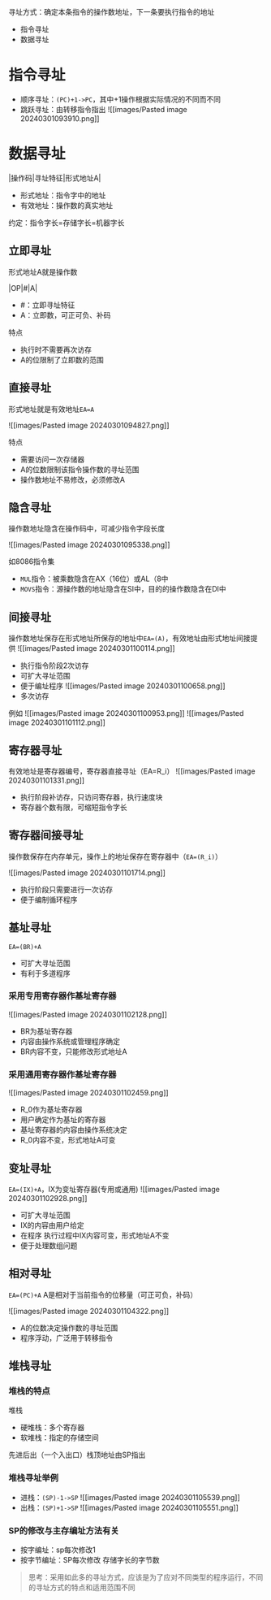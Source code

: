 寻址方式：确定本条指令的操作数地址，下一条要执行指令的地址

- 指令寻址
- 数据寻址

# 指令寻址

- 顺序寻址：`(PC)+1->PC`，其中+1操作根据实际情况的不同而不同
- 跳跃寻址：由转移指令指出
![[images/Pasted image 20240301093910.png]]

# 数据寻址

|操作码|寻址特征|形式地址A|

- 形式地址：指令字中的地址
- 有效地址：操作数的真实地址

约定：指令字长=存储字长=机器字长

## 立即寻址

形式地址A就是操作数

|OP|#|A|

- \#：立即寻址特征
- A：立即数，可正可负、补码

特点

- 执行时不需要再次访存
- A的位限制了立即数的范围

## 直接寻址

形式地址就是有效地址`EA=A`

![[images/Pasted image 20240301094827.png]]

特点

- 需要访问一次存储器
- A的位数限制该指令操作数的寻址范围
- 操作数地址不易修改，必须修改A

## 隐含寻址

操作数地址隐含在操作码中，可减少指令字段长度

![[images/Pasted image 20240301095338.png]]

如8086指令集

- `MUL`指令：被乘数隐含在AX（16位）或AL（8中
- `MOVS`指令：源操作数的地址隐含在SI中，目的的操作数隐含在DI中

## 间接寻址

操作数地址保存在形式地址所保存的地址中`EA=(A)`，有效地址由形式地址间接提供
![[images/Pasted image 20240301100114.png]]

- 执行指令阶段2次访存
- 可扩大寻址范围
- 便于编址程序
![[images/Pasted image 20240301100658.png]]
- 多次访存

例如
![[images/Pasted image 20240301100953.png]]
![[images/Pasted image 20240301101112.png]]

## 寄存器寻址

有效地址是寄存器编号，寄存器直接寻址（EA=R_i）
![[images/Pasted image 20240301101331.png]]

- 执行阶段补访存，只访问寄存器，执行速度块
- 寄存器个数有限，可缩短指令字长

## 寄存器间接寻址

操作数保存在内存单元，操作上的地址保存在寄存器中（`EA=(R_i)`）

![[images/Pasted image 20240301101714.png]]

- 执行阶段只需要进行一次访存
- 便于编制循环程序

## 基址寻址

`EA=(BR)+A`

- 可扩大寻址范围
- 有利于多道程序

### 采用专用寄存器作基址寄存器

![[images/Pasted image 20240301102128.png]]

- BR为基址寄存器
- 内容由操作系统或管理程序确定
- BR内容不变，只能修改形式地址A

### 采用通用寄存器作基址寄存器

![[images/Pasted image 20240301102459.png]]

- R_0作为基址寄存器
- 用户确定作为基址的寄存器
- 基址寄存器的内容由操作系统决定
- R_0内容不变，形式地址A可变

## 变址寻址

`EA=(IX)+A`，IX为变址寄存器(专用或通用)
![[images/Pasted image 20240301102928.png]]

- 可扩大寻址范围
- IX的内容由用户给定
- 在程序 执行过程中IX内容可变，形式地址A不变
- 便于处理数组问题

## 相对寻址

`EA=(PC)+A`
A是相对于当前指令的位移量（可正可负，补码）

![[images/Pasted image 20240301104322.png]]

- A的位数决定操作数的寻址范围
- 程序浮动，广泛用于转移指令

## 堆栈寻址

### 堆栈的特点

堆栈

- 硬堆栈：多个寄存器
- 软堆栈：指定的存储空间

先进后出（一个入出口）栈顶地址由SP指出

### 堆栈寻址举例

- 进栈：`(SP)-1->SP`
![[images/Pasted image 20240301105539.png]]
- 出栈：`(SP)+1->SP`
![[images/Pasted image 20240301105551.png]]

### SP的修改与主存编址方法有关

- 按字编址：sp每次修改1
- 按字节编址：SP每次修改 存储字长的字节数

> 思考：采用如此多的寻址方式，应该是为了应对不同类型的程序运行，不同的寻址方式的特点和适用范围不同
